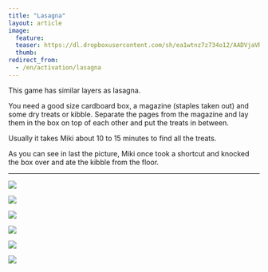 ```yaml
---
title: "Lasagna"
layout: article
image:
  feature:
  teaser: https://dl.dropboxusercontent.com/sh/ea1wtnz7z734o12/AADVjaVRxrJdzoeX1QjWyvZha/aktivointi/pahvilaatikkolasagne/DSC36849-245px.jpg
  thumb:
redirect_from:
  - /en/activation/lasagna
---
```


This game has similar layers as lasagna.

You need a good size cardboard box, a magazine (staples taken out) and some dry treats or kibble. Separate the pages from the magazine and lay them in the box on top of each other and put the treats in between.

Usually it takes Miki about 10 to 15 minutes to find all the treats.

As you can see in last the picture, Miki once took a shortcut and knocked the box over and ate the kibble from the floor.

---

[![](https://dl.dropboxusercontent.com/sh/ea1wtnz7z734o12/AABLx7rqwYxe-67O5T01idOKa/aktivointi/pahvilaatikkolasagne/DSC36736-800px.jpg)](https://dl.dropboxusercontent.com/sh/ea1wtnz7z734o12/AAA5CDmltdzOvnf-nrEY_dUra/aktivointi/pahvilaatikkolasagne/DSC36736.jpg)

[![](https://dl.dropboxusercontent.com/sh/ea1wtnz7z734o12/AAB15QFbMJJ8k04_bW2C82Toa/aktivointi/pahvilaatikkolasagne/DSC36849-800px.jpg)](https://dl.dropboxusercontent.com/sh/ea1wtnz7z734o12/AADq7b2kfNROdmdm-QSGXBuia/aktivointi/pahvilaatikkolasagne/DSC36849.jpg)

[![](https://dl.dropboxusercontent.com/sh/ea1wtnz7z734o12/AACP21-9LQL8HKDSNF37AmBWa/aktivointi/pahvilaatikkolasagne/DSC36852-800px.jpg)](https://dl.dropboxusercontent.com/sh/ea1wtnz7z734o12/AAB2WJt_RQ3Z-wlHa-u43GSja/aktivointi/pahvilaatikkolasagne/DSC36852.jpg)

[![](https://dl.dropboxusercontent.com/sh/ea1wtnz7z734o12/AACDp70W_5mfvB7aaPV8OvUCa/aktivointi/pahvilaatikkolasagne/DSC36870-800px.jpg)](https://dl.dropboxusercontent.com/sh/ea1wtnz7z734o12/AAB19GmIWyWyCX6ixc_G-hZpa/aktivointi/pahvilaatikkolasagne/DSC36870.jpg)

[![](https://dl.dropboxusercontent.com/sh/ea1wtnz7z734o12/AADPJkY8FBIwtWnDkMrNZRe-a/aktivointi/pahvilaatikkolasagne/DSC36725-800px.jpg)](https://dl.dropboxusercontent.com/sh/ea1wtnz7z734o12/AAA1La0s1Zml4Jjnb2GfHdQNa/aktivointi/pahvilaatikkolasagne/DSC36725.jpg)

[![](https://dl.dropboxusercontent.com/sh/ea1wtnz7z734o12/AAAVTodb8z4NXbmpGqqLK7u0a/aktivointi/pahvilaatikkolasagne/DSC25633_2-800px.jpg)](https://dl.dropboxusercontent.com/sh/ea1wtnz7z734o12/AAALBz3DP1MI1ZfWe1ODL4DRa/aktivointi/pahvilaatikkolasagne/DSC25633_2.jpg)
